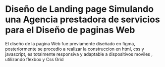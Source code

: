 <h1>Diseño de Landing page Simulando una Agencia prestadora de servicios para el Diseño de paginas Web</h1>

<p>El diseño de la pagina Web fue previamente diseñado en figma, posteriormente se procedio a realizar la construccion en html, css y javascript, es totalmente responsiva
y adaptable a dispositivos moviles , utilizando flexbox y Css Grid</p>
